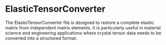 # ElasticTensorConverter
The ElasticTensorConverter file is designed to restore a complete elastic matrix from independent matrix elements. It is particularly useful in material science and engineering applications where crystal tensor data needs to be converted into a structured format.
